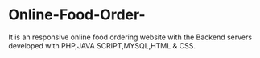 # Online-Food-Order-
It is an responsive online food ordering website with the Backend servers developed with PHP,JAVA SCRIPT,MYSQL,HTML &amp; CSS.
